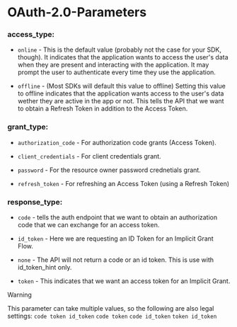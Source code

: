 # OAuth-2.0-Parameters

### access_type:

* `online` - This is the default value (probably not the case for your SDK, though). It indicates that the application wants to access the user's data when they are present and interacting with the application. It may prompt the user to authenticate every time they use the application.

* `offline` - (Most SDKs will default this value to offline) Setting this value to offline indicates that the application wants access to the user's data wether they are active in the app or not. This tells the API that we want to obtain a Refresh Token in addition to the Access Token.

### grant_type:

* `authorization_code` - For authorization code grants (Access Token).

* `client_credentials` - For client credentials grant.

* `password` - For the resource owner password crednetials grant.

* `refresh_token` - For refreshing an Access Token (using a Refresh Token)


### response_type:

* `code` - tells the auth endpoint that we want to obtain an authorization code that we can exchange for an access token.

* `id_token` - Here we are requesting an ID Token for an Implicit Grant Flow.

* `none` - The API will not return a code or an id token. This is use with id_token_hint only.

* `token` - This indicates that we want an access token for an Implicit Grant.
> [!WARNING]
> This parameter can take multiple values, so the following are also legal settings: `code token id_token` `code token` `code id_token` `token id_token`

